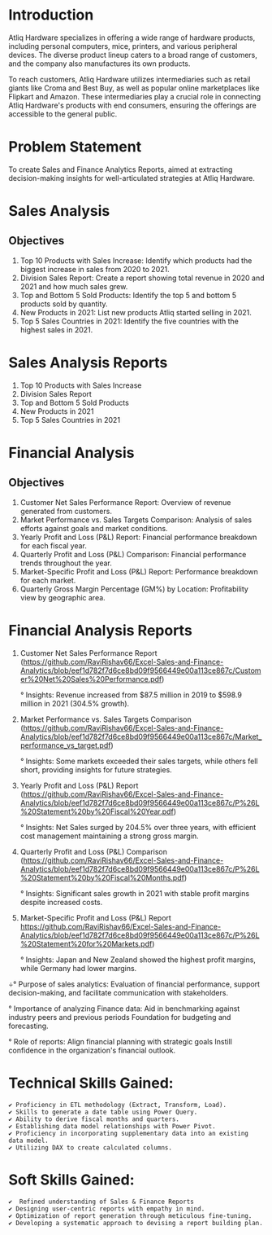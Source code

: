 # Introduction

Atliq Hardware specializes in offering a wide range of hardware products, including personal computers, mice, printers, and various peripheral devices. The diverse product lineup caters to a broad range of customers, and the company also manufactures its own products.

To reach customers, Atliq Hardware utilizes intermediaries such as retail giants like Croma and Best Buy, as well as popular online marketplaces like Flipkart and Amazon. These intermediaries play a crucial role in connecting Atliq Hardware's products with end consumers, ensuring the offerings are accessible to the general public.

# Problem Statement

To create Sales and Finance Analytics Reports, aimed at extracting decision-making insights for well-articulated strategies at Atliq Hardware.

# Sales Analysis

## Objectives

   1. Top 10 Products with Sales Increase: Identify which products had the biggest increase in sales from 2020 to 2021.
   2. Division Sales Report: Create a report showing total revenue in 2020 and 2021 and how much sales grew.
   3. Top and Bottom 5 Sold Products: Identify the top 5 and bottom 5 products sold by quantity.
   4. New Products in 2021: List new products Atliq started selling in 2021.
   5. Top 5 Sales Countries in 2021: Identify the five countries with the highest sales in 2021.

# Sales Analysis Reports

   1. Top 10 Products with Sales Increase
   2. Division Sales Report
   3. Top and Bottom 5 Sold Products
   4. New Products in 2021
   5. Top 5 Sales Countries in 2021

# Financial Analysis

## Objectives

   1. Customer Net Sales Performance Report: Overview of revenue generated from customers.
   2. Market Performance vs. Sales Targets Comparison: Analysis of sales efforts against goals and market conditions.
   3. Yearly Profit and Loss (P&L) Report: Financial performance breakdown for each fiscal year.
   4. Quarterly Profit and Loss (P&L) Comparison: Financial performance trends throughout the year.
   5. Market-Specific Profit and Loss (P&L) Report: Performance breakdown for each market.
   6. Quarterly Gross Margin Percentage (GM%) by Location: Profitability view by geographic area.

# Financial Analysis Reports

   1. Customer Net Sales Performance Report (https://github.com/RaviRishav66/Excel-Sales-and-Finance-Analytics/blob/eef1d782f7d6ce8bd09f9566449e00a113ce867c/Customer%20Net%20Sales%20Performance.pdf)
    
       ° Insights: Revenue increased from $87.5 million in 2019 to $598.9 million in 2021 (304.5% growth).

   2. Market Performance vs. Sales Targets Comparison (https://github.com/RaviRishav66/Excel-Sales-and-Finance-Analytics/blob/eef1d782f7d6ce8bd09f9566449e00a113ce867c/Market_performance_vs_target.pdf)

       ° Insights: Some markets exceeded their sales targets, while others fell short, providing insights for future strategies.

   3. Yearly Profit and Loss (P&L) Report (https://github.com/RaviRishav66/Excel-Sales-and-Finance-Analytics/blob/eef1d782f7d6ce8bd09f9566449e00a113ce867c/P%26L%20Statement%20by%20Fiscal%20Year.pdf)


        ° Insights: Net Sales surged by 204.5% over three years, with efficient cost management maintaining a strong gross margin.

   4. Quarterly Profit and Loss (P&L) Comparison (https://github.com/RaviRishav66/Excel-Sales-and-Finance-Analytics/blob/eef1d782f7d6ce8bd09f9566449e00a113ce867c/P%26L%20Statement%20by%20Fiscal%20Months.pdf)

        ° Insights: Significant sales growth in 2021 with stable profit margins despite increased costs.

   5. Market-Specific Profit and Loss (P&L) Report https://github.com/RaviRishav66/Excel-Sales-and-Finance-Analytics/blob/eef1d782f7d6ce8bd09f9566449e00a113ce867c/P%26L%20Statement%20for%20Markets.pdf)

        ° Insights: Japan and New Zealand showed the highest profit margins, while Germany had lower margins.

  ÷° Purpose of sales analytics: Evaluation of financial performance, support decision-making, and facilitate communication with stakeholders.

   ° Importance of analyzing Finance data: Aid in benchmarking against industry peers and previous periods Foundation for budgeting and forecasting.

   ° Role of reports: Align financial planning with strategic goals Instill confidence in the organization's financial outlook.  
  
# Technical Skills Gained:

    ✔ Proficiency in ETL methodology (Extract, Transform, Load).
    ✔ Skills to generate a date table using Power Query.
    ✔ Ability to derive fiscal months and quarters.
    ✔ Establishing data model relationships with Power Pivot.
    ✔ Proficiency in incorporating supplementary data into an existing data model.
    ✔ Utilizing DAX to create calculated columns.

# Soft Skills Gained:

    ✔  Refined understanding of Sales & Finance Reports
    ✔ Designing user-centric reports with empathy in mind.
    ✔ Optimization of report generation through meticulous fine-tuning.
    ✔ Developing a systematic approach to devising a report building plan.
